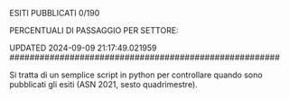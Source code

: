 ESITI PUBBLICATI 0/190 

PERCENTUALI DI PASSAGGIO PER SETTORE:

UPDATED 2024-09-09 21:17:49.021959
###################################################### 

Si tratta di un semplice script in python per controllare quando sono pubblicati gli esiti (ASN 2021, sesto quadrimestre).

